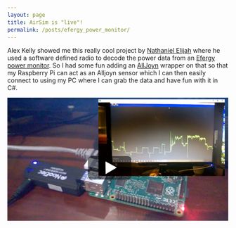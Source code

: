 ```yaml
---
layout: page
title: AirSim is "live"!
permalink: /posts/efergy_power_monitor/
---
```


Alex Kelly showed me this really cool project by [Nathaniel Elijah](http://rtlsdr-dongle.blogspot.com/2013/11/finally-complete-working-prototype-of.html) where he used a software defined radio to decode the power data from an [Efergy power monitor](http://efergy.com/).  So I had some fun adding an [AllJoyn](https://openconnectivity.org/developer/reference-implementation/alljoyn) wrapper on that so that my Raspberry Pi can act as an Alljoyn sensor which I can then easily connect to using my PC where I can grab the data and have fun with it in C#.

[![link](thumbnail.png)](http://lovettsoftware.com/videos/EnergyHub.mp4)